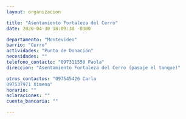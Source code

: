 ```yaml
---
layout: organizacion

title: "Asentamiento Fortaleza del Cerro"
date: 2020-04-30 18:09:30 -0300

departamento: "Montevideo"
barrio: "Cerro"
actividades: "Punto de Donación"
necesidades: ""
telefono_contacto: "097311550 Paola"
direccion: "Asentamiento Fortaleza del Cerro (pasaje el tanque)"

otros_contactos: "097545426 Carla 
097537971 Ximena"
horario: ""
aclaraciones: ""
cuenta_bancaria: ""

---
```


